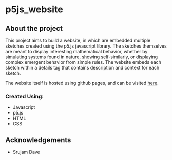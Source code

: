 # p5js_website

## About the project

This project aims to build a website, in which are embedded multiple sketches created using the p5.js javascript library. The sketches themselves
are meant to display interesting mathematical behavior, whether by simulating systems found in nature, showing self-similarly, or displaying 
complex emergent behavior from simple rules. The website embeds each sketch within a details tag that contains description and context for each sketch.

The website itself is hosted using github pages, and can be visited [here](srujamdave.github.io/p5_jswebsite/sketches.html).

### Created Using:
 * Javascript
  * p5.js
 * HTML
 * CSS

## Acknowledgements
 * Srujam Dave
